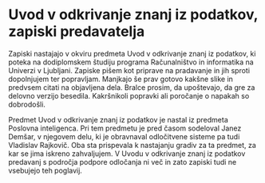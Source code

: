# Uvod v odkrivanje znanj iz podatkov, zapiski predavatelja

Zapiski nastajajo v okviru predmeta Uvod v odkrivanje znanj iz podatkov, ki poteka na dodiplomskem študiju programa Računalništvo in informatika na Univerzi v Ljubljani. Zapiske pišem kot priprave na pradavanje in jih sproti dopolnjujem ter popravljam. Manjkajo še prav gotovo kakšne slike in predvsem citati na objavljena dela. Bralce prosim, da upoštevajo, da gre za delovno verzijo besedila. Kakršnikoli popravki ali poročanje o napakah so dobrodošli.

Predmet Uvod v odkrivanje znanj iz podatkov je nastal iz predmeta Poslovna inteligenca. Pri tem predmetu je pred časom sodeloval Janez Demšar, v njegovem delu, ki je obravnaval odločitvene sisteme pa tudi Vladislav Rajkovič. Oba sta prispevala k nastajanju gradiv za ta predmet, za kar se jima iskreno zahvaljujem. V Uvodu v odkrivanje znanj iz podatkov predavanj s področja podpore odločanja ni več in zato zapiski tudi ne vsebujejo teh poglavij.
